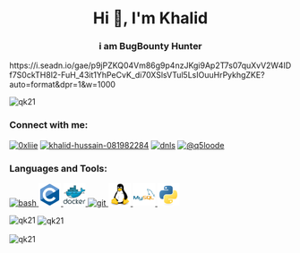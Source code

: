 <h1 align="center">Hi 👋, I'm Khalid</h1>
<h3 align="center">i am BugBounty Hunter</h3>
https://i.seadn.io/gae/p9jPZKQ04Vm86g9p4nzJKgi9Ap2T7s07quXvV2W4IDf7S0ckTH8l2-FuH_43it1YhPeCvK_di70XSlsVTul5LsIOuuHrPykhgZKE?auto=format&dpr=1&w=1000
<p align="left"> <img src="https://komarev.com/ghpvc/?username=qk21&label=Profile%20views&color=0e75b6&style=flat" alt="qk21" /> </p>

<h3 align="left">Connect with me:</h3>
<p align="left">
<a href="https://twitter.com/0xliie" target="blank"><img align="center" src="https://raw.githubusercontent.com/rahuldkjain/github-profile-readme-generator/master/src/images/icons/Social/twitter.svg" alt="0xliie" height="30" width="40" /></a>
<a href="https://linkedin.com/in/khalid-hussain-081982284" target="blank"><img align="center" src="https://raw.githubusercontent.com/rahuldkjain/github-profile-readme-generator/master/src/images/icons/Social/linked-in-alt.svg" alt="khalid-hussain-081982284" height="30" width="40" /></a>
<a href="https://instagram.com/dnls" target="blank"><img align="center" src="https://raw.githubusercontent.com/rahuldkjain/github-profile-readme-generator/master/src/images/icons/Social/instagram.svg" alt="dnls" height="30" width="40" /></a>
<a href="https://medium.com/@q5loode" target="blank"><img align="center" src="https://raw.githubusercontent.com/rahuldkjain/github-profile-readme-generator/master/src/images/icons/Social/medium.svg" alt="@q5loode" height="30" width="40" /></a>
</p>

<h3 align="left">Languages and Tools:</h3>
<p align="left"> <a href="https://www.gnu.org/software/bash/" target="_blank" rel="noreferrer"> <img src="https://www.vectorlogo.zone/logos/gnu_bash/gnu_bash-icon.svg" alt="bash" width="40" height="40"/> </a> <a href="https://www.cprogramming.com/" target="_blank" rel="noreferrer"> <img src="https://raw.githubusercontent.com/devicons/devicon/master/icons/c/c-original.svg" alt="c" width="40" height="40"/> </a> <a href="https://www.docker.com/" target="_blank" rel="noreferrer"> <img src="https://raw.githubusercontent.com/devicons/devicon/master/icons/docker/docker-original-wordmark.svg" alt="docker" width="40" height="40"/> </a> <a href="https://git-scm.com/" target="_blank" rel="noreferrer"> <img src="https://www.vectorlogo.zone/logos/git-scm/git-scm-icon.svg" alt="git" width="40" height="40"/> </a> <a href="https://www.linux.org/" target="_blank" rel="noreferrer"> <img src="https://raw.githubusercontent.com/devicons/devicon/master/icons/linux/linux-original.svg" alt="linux" width="40" height="40"/> </a> <a href="https://www.mysql.com/" target="_blank" rel="noreferrer"> <img src="https://raw.githubusercontent.com/devicons/devicon/master/icons/mysql/mysql-original-wordmark.svg" alt="mysql" width="40" height="40"/> </a> <a href="https://www.python.org" target="_blank" rel="noreferrer"> <img src="https://raw.githubusercontent.com/devicons/devicon/master/icons/python/python-original.svg" alt="python" width="40" height="40"/> </a> </p>

<p><img align="left" src="https://github-readme-stats.vercel.app/api/top-langs?username=qk21&show_icons=true&locale=en&layout=compact" alt="qk21" /></p>

<p>&nbsp;<img align="center" src="https://github-readme-stats.vercel.app/api?username=qk21&show_icons=true&locale=en" alt="qk21" /></p>

<p><img align="center" src="https://github-readme-streak-stats.herokuapp.com/?user=qk21&" alt="qk21" /></p>






